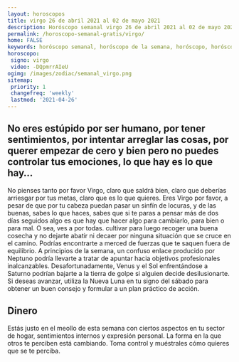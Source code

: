 ```yaml
---
layout: horoscopos
title: virgo 26 de abril 2021 al 02 de mayo 2021 
description: Horóscopo semanal virgo 26 de abril 2021 al 02 de mayo 2021. No eres estúpido por ser humano, por tener sentimientos, por intentar arreglar las cosas, por querer empezar de cero y bien pero no puedes controlar tus emociones, lo que hay es lo que hay…
permalink: /horoscopo-semanal-gratis/virgo/
home: FALSE
keywords: horóscopo semanal, horóscopo de la semana, horóscopo, horóscopo gratis,horóscopos, horóscopo esperanza gracia, horoscopos virgo la semana, horóscopos gratis, Tarot, Astrologia, Zodíaco, virgo, horoscopo gratis, semanal
horoscopo:
 signo: virgo
 video: -DQpmrrAIeU
ogimg: /images/zodiac/semanal_virgo.png
sitemap:
 priority: 1
 changefreq: 'weekly'
 lastmod: '2021-04-26'
---
```




## No eres estúpido por ser humano, por tener sentimientos, por intentar arreglar las cosas, por querer empezar de cero y bien pero no puedes controlar tus emociones, lo que hay es lo que hay…

No pienses tanto por favor Virgo, claro que saldrá bien, claro que deberías arriesgar por tus metas, claro que es lo que quieres. Eres Virgo por favor, a pesar de que por tu cabeza puedan pasar un sinfín de locuras, y de las buenas, sabes lo que haces, sabes que si te paras a pensar más de dos días seguidos algo es que hay que hacer algo para cambiarlo, para bien o para mal. O sea, ves a por todas. 
 cultivar para luego recoger una buena cosecha y no dejarte abatir ni decaer por ninguna situación que se cruce en el camino.
Podrías encontrarte a merced de fuerzas que te saquen fuera de equilibrio. A principios de la semana, un confuso enlace producido por Neptuno podría llevarte a tratar de apuntar hacia objetivos profesionales inalcanzables. Desafortunadamente, Venus y el Sol enfrentándose a Saturno podrían bajarte a la tierra de golpe si alguien decide desilusionarte. Si deseas avanzar, utiliza la Nueva Luna en tu signo del sábado para obtener un buen consejo y formular a un plan práctico de acción.

## Dinero

Estás justo en el meollo de esta semana con ciertos aspectos en tu sector de hogar, sentimientos internos y expresión personal. La forma en la que otros te perciben está cambiando. Toma control y muéstrales cómo quieres que se te perciba.